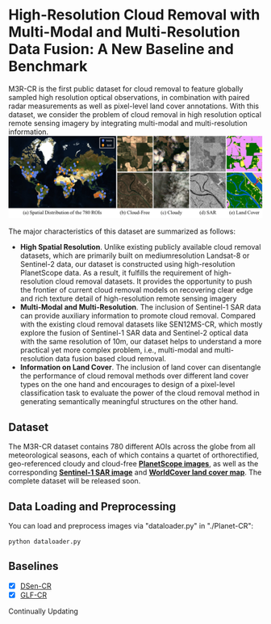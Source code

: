 # High-Resolution Cloud Removal with Multi-Modal and Multi-Resolution Data Fusion: A New Baseline and Benchmark

M3R-CR is the first public dataset for cloud removal to feature globally sampled high resolution optical observations, in combination with paired radar measurements as well as pixel-level land cover annotations. With this dataset, we consider the problem of cloud removal in high resolution optical remote sensing imagery by integrating multi-modal and multi-resolution information. 
![dataset](./figs/dataset-r1.png)






The major characteristics of this dataset are summarized as follows:

- **High Spatial Resolution**. Unlike existing publicly available cloud removal datasets, which are primarily built on mediumresolution Landsat-8 or Sentinel-2 data, our dataset is constructed using high-resolution PlanetScope data. As a result, it fulfills the requirement of high-resolution cloud removal datasets. It provides the opportunity to push the frontier of current cloud removal models on recovering clear edge and rich texture detail of high-resolution remote sensing imagery
- **Multi-Modal and Multi-Resolution**. The inclusion of Sentinel-1 SAR data can provide auxiliary information to promote cloud removal. Compared with the existing cloud removal datasets like SEN12MS-CR, which mostly explore the fusion of Sentinel-1 SAR data and Sentinel-2 optical data with the same resolution of 10m, our dataset helps to understand a more practical yet more complex problem, i.e., multi-modal and multi-resolution data fusion based cloud removal.  
- **Information on Land Cover**. The inclusion of land cover can disentangle the performance of cloud removal methods over
different land cover types on the one hand and encourages to design of a pixel-level classification task to evaluate the power of the cloud removal method in generating semantically meaningful structures on the other hand.



## Dataset

The M3R-CR dataset contains 780 different AOIs across the globe from all meteorological seasons, each of which contains a quartet of orthorectified, geo-referenced cloudy and cloud-free  [**PlanetScope images**](https://developers.planet.com/docs/apis/data/), as well as the corresponding  [**Sentinel-1 SAR image**](https://sentinels.copernicus.eu/web/sentinel/missions/sentinel-1) and  [**WorldCover land cover map**](https://worldcover2020.esa.int/). The complete dataset will be released soon.

## Data Loading and Preprocessing

You can load and preprocess images via "dataloader.py" in "./Planet-CR":

```
python dataloader.py
```

## Baselines

- [x] [DSen-CR](https://www.sciencedirect.com/science/article/pii/S0924271620301398)
- [x] [GLF-CR](https://www.sciencedirect.com/science/article/pii/S0924271622002064)

Continually Updating

